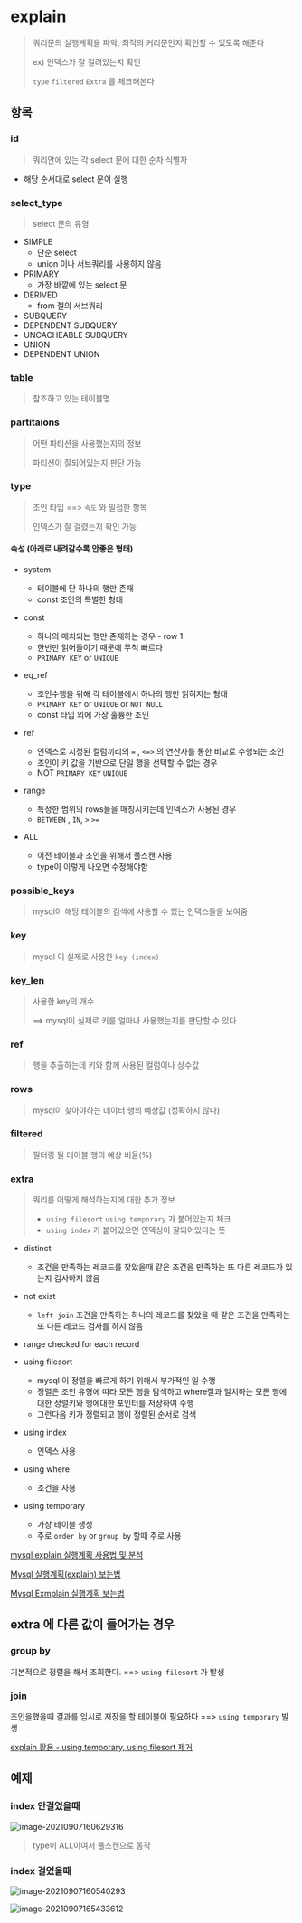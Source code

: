 # explain 

> 쿼리문의 실행계획을 파악, 최적의 커리문인지 확인할 수 있도록 해준다
>
> ex) 인덱스가 잘 걸려있는지 확인
>
> `type` `filtered`  `Extra` 를 체크해본다



## 항목

### id

> 쿼리안에 있는 각 select 문에 대한 순차 식별자

- 해당 순서대로 select 문이 실행

### select_type

> select 문의 유형

- SIMPLE 
  - 단순 select
  - union 이나 서브쿼리를 사용하지 않음
- PRIMARY
  - 가장 바깥에 있는 select 문
- DERIVED
  - from 절의 서브쿼리
- SUBQUERY
- DEPENDENT SUBQUERY
- UNCACHEABLE SUBQUERY
- UNION
- DEPENDENT UNION

### table

> 참조하고 있는 테이블명

### partitaions

> 어떤 파티션을 사용했는지의 정보
>
> 파티션이 잘되어있는지 판단 가능

### type

> 조인 타입 ==> `속도` 와 밀접한 항목
>
> 인덱스가 잘 걸렸는지 확인 가능

#### 속성 (아래로 내려갈수록 안좋은 형태)

- system
  - 테이블에 단 하나의 행만 존재
  - const 조인의 특별한 형태

- const
  - 하나의 매치되는 행만 존재하는 경우 - row 1
  - 한번만 읽어들이기 때문에 무척 빠르다
  - `PRIMARY KEY` or `UNIQUE`
- eq_ref
  - 조인수행을 위해 각 테이블에서 하나의 행만 읽혀지는 형태
  - `PRIMARY KEY` or `UNIQUE` or `NOT NULL`
  - const 타입 외에 가장 훌륭한 조인
- ref
  - 인덱스로 지정된 컬럼끼리의 `=` , `<=>` 의 연산자를 통한 비교로 수행되는 조인
  - 조인이 키 값을 기반으로 단일 행을 선택할 수 없는 경우
  - NOT `PRIMARY KEY` `UNIQUE` 
- range
  - 특정한 범위의 rows들을 매칭시키는데 인덱스가 사용된 경우
  - `BETWEEN` , `IN`, `>` `>=`
- ALL
  - 이전 테이블과 조인을 위해서 풀스캔 사용
  - type이 이렇게 나오면 수정해야함

### possible_keys

> mysql이 해당 테이블의 검색에 사용할 수 있는 인덱스들을 보여줌

### key

> mysql 이 실제로 사용한 `key (index)`

### key_len

> 사용한 key의 개수
>
> ==> mysql이 실제로 키를 얼마나 사용했는지를 판단할 수 있다

### ref

> 행을 추출하는데 키와 함께 사용된 컬럼이나 상수값

### rows

> mysql이 찾아야하는 데이터 행의 예상값 (정확하지 않다)

### filtered

> 필터링 될 테이블 행의 예상 비율(%)

### extra

> 쿼리를 어떻게 해석하는지에 대한 추가 정보
>
> - `using filesort` `using temporary` 가 붙어있는지 체크
> -  `using index` 가 붙어있으면 인덱싱이 잘되어있다는 뜻

- distinct

  - 조건을 만족하는 레코드를 찾았을때 
    같은 조건을 만족하는 또 다른 레코드가 있는지 검사하지 않음

- not exist

  - `left join` 조건을 만족하는 하나의 레코드를 찾았을 때 같은 조건을 만족하는 또 다른 레코드 검사를 하지 않음

- range checked for each record

- using filesort

  - mysql 이 정렬을 빠르게 하기 위해서 부가적인 일 수행
  - 정렬은 조인 유형에 따라 모든 행을 탐색하고 where절과 일치하는 모든 행에 대한 정렬키와 행에대한 포인터를 저장하여 수행
  - 그런다음 키가 정렬되고 행이 정렬된 순서로 검색

- using index

  - 인덱스 사용

- using where

  - 조건을 사용

- using temporary

  - 가상 테이블 생성
  - 주로 `order by` or `group by` 할때 주로 사용

  





[mysql explain 실행계획 사용법 및 분석](https://nomadlee.com/mysql-explain-sql/)

[Mysql 실행계획(explain) 보는법](https://gradle.tistory.com/4)

[Mysql Exmplain 실행계획 보는법](https://denodo1.tistory.com/306)





## extra 에 다른 값이 들어가는 경우

### group by

기본적으로 정렬을 해서 조회한다. ==> `using filesort` 가 발생

### join

조인을했을때 결과를 임시로 저장을 할 테이블이 필요하다 ==> `using temporary` 발생

[explain 활용 - using temporary, using filesort 제거](https://m.blog.naver.com/pjt3591oo/220832178743)



## 예제

### index 안걸었을때



![image-20210907160629316](C:\Users\juyeunkim\Desktop\doc\mysql\img\image-20210907160629316.png)

> type이 ALL이여서 풀스캔으로 동작



### index 걸었을때

![image-20210907160540293](C:\Users\juyeunkim\Desktop\doc\mysql\img\image-20210907160540293.png)

![image-20210907165433612](C:\Users\juyeunkim\Desktop\doc\mysql\img\image-20210907165433612.png)